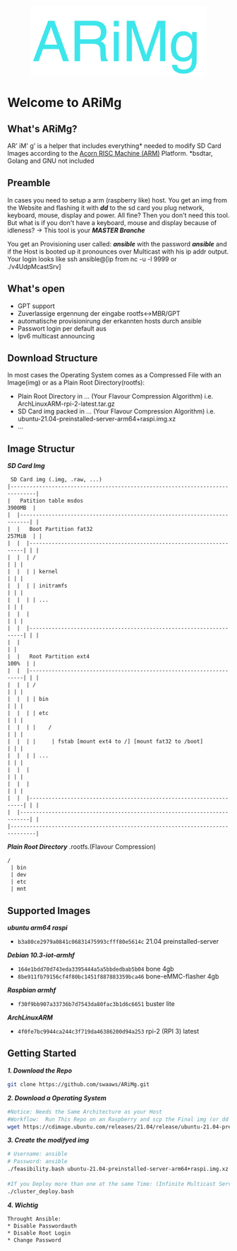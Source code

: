 
<p align="center">
    <img src="logo.svg" width="400">
</p>

# Welcome to ARiMg

## What's ARiMg?

AR' iM' g'  is a helper that includes everything* needed to
modify SD Card Images according to the [Acorn RISC Machine (ARM)](https://en.wikipedia.org/wiki/ARM_architecture) Platform.
*bsdtar, Golang and GNU not included


## Preamble
In cases you need to setup a arm (raspberry like) host.
You get an img from the Website and flashing it with _**dd**_ to the sd card
you plug network, keyboard, mouse, display and power. All fine?
Then you don't need this tool.
But what is if you don't have a keyboard, mouse and display because of idleness?
-> This tool is your _**MASTER Branche**_  

You get an Provisioning user called: _**ansible**_  with the password _**ansible**_
and if the Host is booted up it pronounces over Multicast with his ip addr output.
Your login looks like ssh ansible@[ip from nc -u -l 9999 or ./v4UdpMcastSrv]  


## What's open
* GPT support
* Zuverlassige ergennung der eingabe rootfs<->MBR/GPT
* automatische provisionirung der erkannten hosts durch ansible
* Passwort login per default aus
* Ipv6 multicast announcing


## Download Structure

In most cases the Operating System comes as a Compressed File with an Image(img)
or as a Plain Root Directory(rootfs):

- Plain Root Directory in ... (Your Flavour Compression Algorithm)
  i.e. ArchLinuxARM-rpi-2-latest.tar.gz
- SD Card img packed in ... (Your Flavour Compression Algorithm)
  i.e. ubuntu-21.04-preinstalled-server-arm64+raspi.img.xz
- ...

## Image Structur

_**SD Card Img**_
```text
 SD Card img (.img, .raw, ...)
|------------------------------------------------------------------------------|
|   Patition table msdos                                               3900MB  |
|  |-------------------------------------------------------------------------| |
|  |   Boot Partition fat32                                          257MiB  | |
|  |  |--------------------------------------------------------------------| | |
|  |  | /                                                                  | | |
|  |  | | kernel                                                           | | |
|  |  | | initramfs                                                        | | |
|  |  | | ...                                                              | | |
|  |  |                                                                    | | |
|  |  |--------------------------------------------------------------------| | |
|  |                                                                         | |
|  |   Root Partition ext4                                             100%  | |
|  |  |--------------------------------------------------------------------| | |
|  |  | /                                                                  | | |
|  |  | | bin                                                              | | |
|  |  | | etc                                                              | | |
|  |  | |    /                                                             | | |
|  |  | |     | fstab [mount ext4 to /] [mount fat32 to /boot]             | | |
|  |  | | ...                                                              | | |
|  |  |                                                                    | | |
|  |  |                                                                    | | |
|  |  |--------------------------------------------------------------------| | |
|  |-------------------------------------------------------------------------| |
|------------------------------------------------------------------------------|
```

_**Plain Root Directory**_
.rootfs.(Flavour Compression)
```text
/
 | bin
 | dev
 | etc
 | mnt
```

## Supported Images


_**ubuntu  arm64 raspi**_
- `b3a80ce2979a0841c06831475993cfff80e5614c` 21.04 preinstalled-server

_**Debian 10.3-iot-armhf**_
- `164e1bdd70d743eda3395444a5a5bbdedbab5b04` bone 4gb
- `8be911fb79156cf4f80bc1451f887883359bca46` bone-eMMC-flasher 4gb


_**Raspbian armhf**_
- `f30f9bb907a33736b7d7543da80fac3b1d6c6651` buster lite

_**ArchLinuxARM**_
- `4f0fe7bc9944ca244c3f719da46386200d94a253` rpi-2 (RPI 3) latest



## Getting Started

_**1. Download the Repo**_
```bash
git clone https://github.com/swaaws/ARiMg.git
```

_**2. Download a Operating System**_
```bash
#Notice: Needs the Same Architecture as your Host
#Workflow:  Run This Repo on an Raspberry and scp the Final img (or dd the img to a second sd card)
wget https://cdimage.ubuntu.com/releases/21.04/release/ubuntu-21.04-preinstalled-server-arm64+raspi.img.xz
```

_**3. Create the modifyed img**_
```bash
# Username: ansible
# Password: ansible
./feasibility.bash ubuntu-21.04-preinstalled-server-arm64+raspi.img.xz

#If you Deploy more than one at the same Time: (Infinite Multicast Server)
./cluster_deploy.bash

```

_**4. Wichtig**_
```text
Throught Ansible:
* Disable Passwordauth
* Disable Root Login
* Change Password


```
